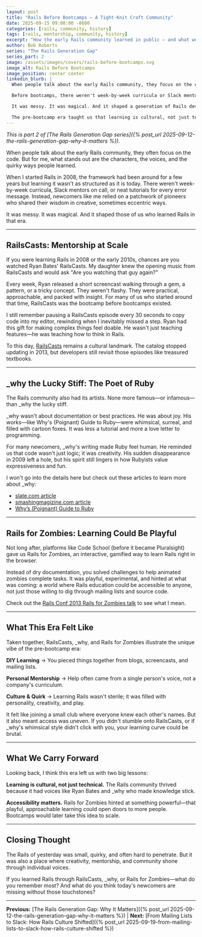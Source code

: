 ```yaml
---
layout: post
title: "Rails Before Bootcamps — A Tight‑Knit Craft Community"
date: 2025-09-15 09:00:00 -0600
categories: [rails, community, history]
tags: [rails, mentorship, community, history]
excerpt: "How the early Rails community learned in public — and what we can bring forward now."
author: Bob Roberts
series: "The Rails Generation Gap"
series_part: 2
image: /assets/images/covers/rails-before-bootcamps.svg
image_alt: Rails Before Bootcamps
image_position: center center
linkedin_blurb: |
  When people talk about the early Rails community, they focus on the code. For me, what stands out are the characters and quirky ways we learned.

  Before bootcamps, there weren't week-by-week curricula or Slack mentors. We relied on RailsCasts (Ryan Bates teaching us to think in Rails), _why the lucky stiff (making Ruby feel human with cartoon foxes), and Rails for Zombies (gamified learning in the browser).

  It was messy. It was magical. And it shaped a generation of Rails developers.

  The pre-bootcamp era taught us that learning is cultural, not just technical. What do you remember most from those early days? And what are today's newcomers missing without those touchstones?
---
```


*This is part 2 of [The Rails Generation Gap series]({% post_url 2025-09-12-the-rails-generation-gap-why-it-matters %}).*

When people talk about the early Rails community, they often focus on the code. But for me, what stands out are the characters, the voices, and the quirky ways people learned.

When I started Rails in 2008, the framework had been around for a few years but learning it wasn't as structured as it is today. There weren't week-by-week curricula, Slack mentors on call, or neat tutorials for every error message. Instead, newcomers like me relied on a patchwork of pioneers who shared their wisdom in creative, sometimes eccentric ways.

It was messy. It was magical. And it shaped those of us who learned Rails in that era.

---

## RailsCasts: Mentorship at Scale

If you were learning Rails in 2008 or the early 2010s, chances are you watched Ryan Bates' RailsCasts. My daughter knew the opening music from RailsCasts and would ask "Are you watching that guy again?"

Every week, Ryan released a short screencast walking through a gem, a pattern, or a tricky concept. They weren't flashy. They were practical, approachable, and packed with insight. For many of us who started around that time, RailsCasts was the bootcamp before bootcamps existed.

I still remember pausing a RailsCasts episode every 30 seconds to copy code into my editor, rewinding when I inevitably missed a step. Ryan had this gift for making complex things feel doable. He wasn't just teaching features—he was teaching how to think in Rails.

To this day, [RailsCasts](http://railscasts.com/) remains a cultural landmark. The catalog stopped updating in 2013, but developers still revisit those episodes like treasured textbooks.

---

## _why the Lucky Stiff: The Poet of Ruby

The Rails community also had its artists. None more famous—or infamous—than _why the lucky stiff.

_why wasn't about documentation or best practices. He was about joy. His works—like Why's (Poignant) Guide to Ruby—were whimsical, surreal, and filled with cartoon foxes. It was less a tutorial and more a love letter to programming.

For many newcomers, _why's writing made Ruby feel human. He reminded us that code wasn't just logic; it was creativity. His sudden disappearance in 2009 left a hole, but his spirit still lingers in how Rubyists value expressiveness and fun.

 I won't go into the details here but check out these articles to learn more about _why:

- [slate.com article](https://www.slate.com/articles/technology/technology/2012/03/ruby_ruby_on_rails_and__why_the_disappearance_of_one_of_the_world_s_most_beloved_computer_programmers_.html)
- [smashingmagizine.com article](https://www.smashingmagazine.com/2010/05/why-a-tale-of-a-post-modern-genius/)
- [Why’s (Poignant) Guide to Ruby](https://poignant.guide/)

---

## Rails for Zombies: Learning Could Be Playful

Not long after, platforms like Code School (before it became Pluralsight) gave us Rails for Zombies, an interactive, gamified way to learn Rails right in the browser.

Instead of dry documentation, you solved challenges to help animated zombies complete tasks. It was playful, experimental, and hinted at what was coming: a world where Rails education could be accessible to anyone, not just those willing to dig through mailing lists and source code.

Check out the [Rails Conf 2013 Rails for Zombies talk](https://www.youtube.com/watch?v=4Vk4W767lak) to see what I mean.

---

## What This Era Felt Like

Taken together, RailsCasts, _why, and Rails for Zombies illustrate the unique vibe of the pre-bootcamp era:

**DIY Learning** → You pieced things together from blogs, screencasts, and mailing lists.

**Personal Mentorship** → Help often came from a single person's voice, not a company's curriculum.

**Culture & Quirk** → Learning Rails wasn't sterile; it was filled with personality, creativity, and play.

It felt like joining a small club where everyone knew each other's names. But it also meant access was uneven. If you didn't stumble onto RailsCasts, or if _why's whimsical style didn't click with you, your learning curve could be brutal.

---

## What We Carry Forward

Looking back, I think this era left us with two big lessons:

**Learning is cultural, not just technical.** The Rails community thrived because it had voices like Ryan Bates and _why who made knowledge stick.

**Accessibility matters.** Rails for Zombies hinted at something powerful—that playful, approachable learning could open doors to more people. Bootcamps would later take this idea to scale.

---

## Closing Thought

The Rails of yesterday was small, quirky, and often hard to penetrate. But it was also a place where creativity, mentorship, and community shone through individual voices.

If you learned Rails through RailsCasts, _why, or Rails for Zombies—what do you remember most? And what do you think today's newcomers are missing without those touchstones?

---

**Previous:** [The Rails Generation Gap: Why It Matters]({% post_url 2025-09-12-the-rails-generation-gap-why-it-matters %}) | **Next:** [From Mailing Lists to Slack: How Rails Culture Shifted]({% post_url 2025-09-19-from-mailing-lists-to-slack-how-rails-culture-shifted %})
